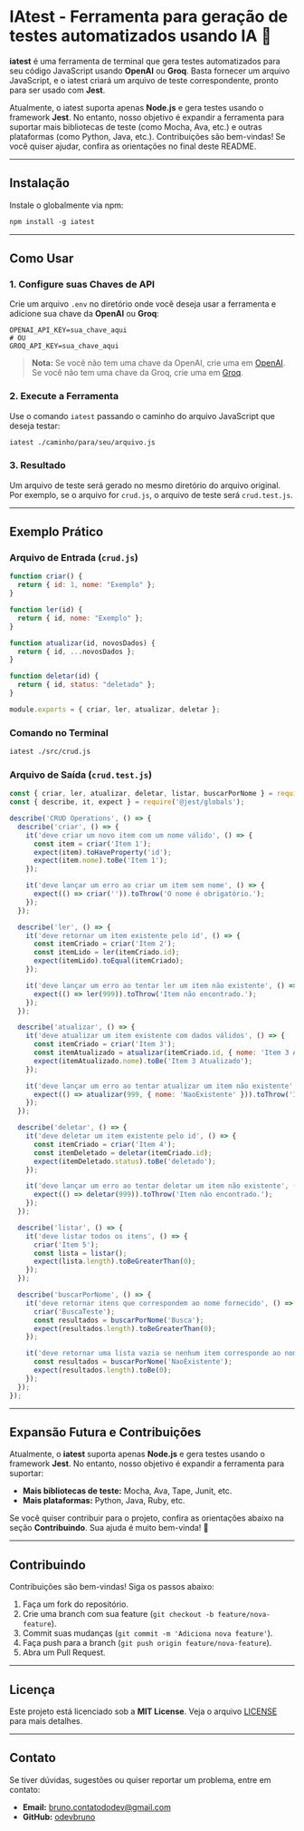 
# IAtest - Ferramenta para geração de testes automatizados usando IA 🚀

**iatest** é uma ferramenta de terminal que gera testes automatizados para seu código JavaScript usando **OpenAI** ou **Groq**. Basta fornecer um arquivo JavaScript, e o iatest criará um arquivo de teste correspondente, pronto para ser usado com **Jest**.

Atualmente, o iatest suporta apenas **Node.js** e gera testes usando o framework **Jest**. No entanto, nosso objetivo é expandir a ferramenta para suportar mais bibliotecas de teste (como Mocha, Ava, etc.) e outras plataformas (como Python, Java, etc.). Contribuições são bem-vindas! Se você quiser ajudar, confira as orientações no final deste README.

---

## Instalação

Instale o globalmente via npm:
```markdown
npm install -g iatest
```

---

## Como Usar

### 1. Configure suas Chaves de API

Crie um arquivo `.env` no diretório onde você deseja usar a ferramenta e adicione sua chave da **OpenAI** ou **Groq**:

```env
OPENAI_API_KEY=sua_chave_aqui
# OU
GROQ_API_KEY=sua_chave_aqui
```

> **Nota:** Se você não tem uma chave da OpenAI, crie uma em [OpenAI](https://platform.openai.com/).  
> Se você não tem uma chave da Groq, crie uma em [Groq](https://console.groq.com/).

### 2. Execute a Ferramenta

Use o comando `iatest` passando o caminho do arquivo JavaScript que deseja testar:

```bash
iatest ./caminho/para/seu/arquivo.js
```

### 3. Resultado

Um arquivo de teste será gerado no mesmo diretório do arquivo original. Por exemplo, se o arquivo for `crud.js`, o arquivo de teste será `crud.test.js`.

---

## Exemplo Prático

### Arquivo de Entrada (`crud.js`)

```javascript
function criar() {
  return { id: 1, nome: "Exemplo" };
}

function ler(id) {
  return { id, nome: "Exemplo" };
}

function atualizar(id, novosDados) {
  return { id, ...novosDados };
}

function deletar(id) {
  return { id, status: "deletado" };
}

module.exports = { criar, ler, atualizar, deletar };
```

### Comando no Terminal

```bash
iatest ./src/crud.js
```

### Arquivo de Saída (`crud.test.js`)

```javascript
const { criar, ler, atualizar, deletar, listar, buscarPorNome } = require('./crud');
const { describe, it, expect } = require('@jest/globals');

describe('CRUD Operations', () => {
  describe('criar', () => {
    it('deve criar um novo item com um nome válido', () => {
      const item = criar('Item 1');
      expect(item).toHaveProperty('id');
      expect(item.nome).toBe('Item 1');
    });

    it('deve lançar um erro ao criar um item sem nome', () => {
      expect(() => criar('')).toThrow('O nome é obrigatório.');
    });
  });

  describe('ler', () => {
    it('deve retornar um item existente pelo id', () => {
      const itemCriado = criar('Item 2');
      const itemLido = ler(itemCriado.id);
      expect(itemLido).toEqual(itemCriado);
    });

    it('deve lançar um erro ao tentar ler um item não existente', () => {
      expect(() => ler(999)).toThrow('Item não encontrado.');
    });
  });

  describe('atualizar', () => {
    it('deve atualizar um item existente com dados válidos', () => {
      const itemCriado = criar('Item 3');
      const itemAtualizado = atualizar(itemCriado.id, { nome: 'Item 3 Atualizado' });
      expect(itemAtualizado.nome).toBe('Item 3 Atualizado');
    });

    it('deve lançar um erro ao tentar atualizar um item não existente', () => {
      expect(() => atualizar(999, { nome: 'NaoExistente' })).toThrow('Item não encontrado.');
    });
  });

  describe('deletar', () => {
    it('deve deletar um item existente pelo id', () => {
      const itemCriado = criar('Item 4');
      const itemDeletado = deletar(itemCriado.id);
      expect(itemDeletado.status).toBe('deletado');
    });

    it('deve lançar um erro ao tentar deletar um item não existente', () => {
      expect(() => deletar(999)).toThrow('Item não encontrado.');
    });
  });

  describe('listar', () => {
    it('deve listar todos os itens', () => {
      criar('Item 5');
      const lista = listar();
      expect(lista.length).toBeGreaterThan(0);
    });
  });

  describe('buscarPorNome', () => {
    it('deve retornar itens que correspondem ao nome fornecido', () => {
      criar('BuscaTeste');
      const resultados = buscarPorNome('Busca');
      expect(resultados.length).toBeGreaterThan(0);
    });

    it('deve retornar uma lista vazia se nenhum item corresponde ao nome', () => {
      const resultados = buscarPorNome('NaoExistente');
      expect(resultados.length).toBe(0);
    });
  });
});
```

---

## Expansão Futura e Contribuições

Atualmente, o **iatest** suporta apenas **Node.js** e gera testes usando o framework **Jest**. No entanto, nosso objetivo é expandir a ferramenta para suportar:

- **Mais bibliotecas de teste:** Mocha, Ava, Tape, Junit, etc.
- **Mais plataformas:** Python, Java, Ruby, etc.

Se você quiser contribuir para o projeto, confira as orientações abaixo na seção **Contribuindo**. Sua ajuda é muito bem-vinda! 🚀

---

## Contribuindo

Contribuições são bem-vindas! Siga os passos abaixo:

1. Faça um fork do repositório.
2. Crie uma branch com sua feature (`git checkout -b feature/nova-feature`).
3. Commit suas mudanças (`git commit -m 'Adiciona nova feature'`).
4. Faça push para a branch (`git push origin feature/nova-feature`).
5. Abra um Pull Request.

---

## Licença

Este projeto está licenciado sob a **MIT License**. Veja o arquivo [LICENSE](LICENSE) para mais detalhes.

---

## Contato

Se tiver dúvidas, sugestões ou quiser reportar um problema, entre em contato:

- **Email:** bruno.contatododev@gmail.com
- **GitHub:** [odevbruno](https://github.com/odevbruno)
